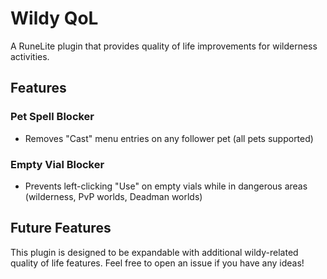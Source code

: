 # Wildy QoL

A RuneLite plugin that provides quality of life improvements for wilderness activities.

## Features

### Pet Spell Blocker
* Removes "Cast" menu entries on any follower pet (all pets supported)

### Empty Vial Blocker
* Prevents left-clicking "Use" on empty vials while in dangerous areas (wilderness, PvP worlds, Deadman worlds)

## Future Features

This plugin is designed to be expandable with additional wildy-related quality of life features. Feel free to open an issue if you have any ideas!
